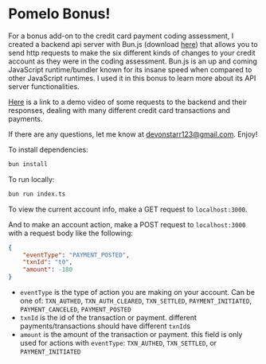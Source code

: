 # Pomelo Bonus!

For a bonus add-on to the credit card payment coding assessment, I created a backend api server with Bun.js (download [here](https://bun.sh/)) that allows you to send http requests to make the six different kinds of changes to your credit account as they were in the coding assessment. Bun.js is an up and coming JavaScript runtime/bundler known for its insane speed when compared to other JavaScript runtimes. I used it in this bonus to learn more about its API server functionalities.

[Here](https://github.com/dstarr25/pomelo-bonus/blob/master/pomelo-bonus-demo.mp4) is a link to a demo video of some requests to the backend and their responses, dealing with many different credit card transactions and payments.

If there are any questions, let me know at [devonstarr123@gmail.com](mailto:devonstarr123@gmail.com). Enjoy!

To install dependencies:

```bash
bun install
```

To run locally:

```bash
bun run index.ts
```

To view the current account info, make a GET request to `localhost:3000`.

And to make an account action, make a POST request to `localhost:3000` with a request body like the following:

```json
{
    "eventType": "PAYMENT_POSTED",
    "txnId": "t0",
    "amount": -180
}
```
- `eventType` is the type of action you are making on your account. Can be one of: `TXN_AUTHED`, `TXN_AUTH_CLEARED`, `TXN_SETTLED`, `PAYMENT_INITIATED`, `PAYMENT_CANCELED`, `PAYMENT_POSTED`
- `txnId` is the id of the transaction or payment. different payments/transactions should have different `txnId`s
- `amount` is the amount of the transaction or payment. this field is only used for actions with `eventType`: `TXN_AUTHED`, `TXN_SETTLED`, or `PAYMENT_INITIATED`
